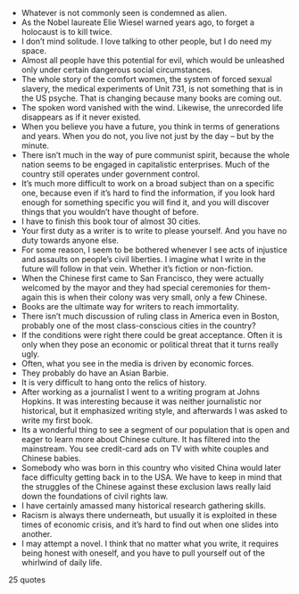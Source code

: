  - Whatever is not commonly seen is condemned as alien.
 - As the Nobel laureate Elie Wiesel warned years ago, to forget a holocaust is to kill twice.
 - I don’t mind solitude. I love talking to other people, but I do need my space.
 - Almost all people have this potential for evil, which would be unleashed only under certain dangerous social circumstances.
 - The whole story of the comfort women, the system of forced sexual slavery, the medical experiments of Unit 731, is not something that is in the US psyche. That is changing because many books are coming out.
 - The spoken word vanished with the wind. Likewise, the unrecorded life disappears as if it never existed.
 - When you believe you have a future, you think in terms of generations and years. When you do not, you live not just by the day – but by the minute.
 - There isn’t much in the way of pure communist spirit, because the whole nation seems to be engaged in capitalistic enterprises. Much of the country still operates under government control.
 - It’s much more difficult to work on a broad subject than on a specific one, because even if it’s hard to find the information, if you look hard enough for something specific you will find it, and you will discover things that you wouldn’t have thought of before.
 - I have to finish this book tour of almost 30 cities.
 - Your first duty as a writer is to write to please yourself. And you have no duty towards anyone else.
 - For some reason, I seem to be bothered whenever I see acts of injustice and assaults on people’s civil liberties. I imagine what I write in the future will follow in that vein. Whether it’s fiction or non-fiction.
 - When the Chinese first came to San Francisco, they were actually welcomed by the mayor and they had special ceremonies for them-again this is when their colony was very small, only a few Chinese.
 - Books are the ultimate way for writers to reach immortality.
 - There isn’t much discussion of ruling class in America even in Boston, probably one of the most class-conscious cities in the country?
 - If the conditions were right there could be great acceptance. Often it is only when they pose an economic or political threat that it turns really ugly.
 - Often, what you see in the media is driven by economic forces.
 - They probably do have an Asian Barbie.
 - It is very difficult to hang onto the relics of history.
 - After working as a journalist I went to a writing program at Johns Hopkins. It was interesting because it was neither journalistic nor historical, but it emphasized writing style, and afterwards I was asked to write my first book.
 - Its a wonderful thing to see a segment of our population that is open and eager to learn more about Chinese culture. It has filtered into the mainstream. You see credit-card ads on TV with white couples and Chinese babies.
 - Somebody who was born in this country who visited China would later face difficulty getting back in to the USA. We have to keep in mind that the struggles of the Chinese against these exclusion laws really laid down the foundations of civil rights law.
 - I have certainly amassed many historical research gathering skills.
 - Racism is always there underneath, but usually it is exploited in these times of economic crisis, and it’s hard to find out when one slides into another.
 - I may attempt a novel. I think that no matter what you write, it requires being honest with oneself, and you have to pull yourself out of the whirlwind of daily life.

25 quotes